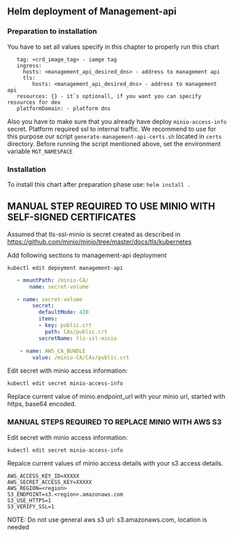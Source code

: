 ## Helm deployment of Management-api

### Preparation to installation

You have to set all values specify in this chapter to properly run this chart
```image: <crd_image_path> - path to image
   tag: <crd_image_tag> - iamge tag
   ingress:
     hosts: <management_api_desired_dns> - address to management api
     tls:
        hosts: <management_api_desired_dns> - address to management api
   resources: {} - it`s optionall, if you want you can specify resources for dex
   platformDomain: - platform dns
```
Also you have to make sure that you already have deploy ```minio-access-info``` secret.
Platform required ssl to internal traffic. We recommend to use for this purpose our script ```generate-management-api-certs.sh``` located in ```certs``` directory.
Before running the script mentioned above, set the environment variable ```MGT_NAMESPACE```

### Installation

To install this chart after preparation phase use:
```helm install .```


## MANUAL STEP REQUIRED TO USE MINIO WITH SELF-SIGNED CERTIFICATES

Assumed that tls-ssl-minio is secret created as described in https://github.com/minio/minio/tree/master/docs/tls/kubernetes

Add following sections to management-api deployment


```
kubectl edit depoyment management-api
```

```yaml
   - mountPath: /minio-CA/
       name: secret-volume

```

```yaml
   - name: secret-volume
        secret:
          defaultMode: 420
          items:
          - key: public.crt
            path: CAs/public.crt
          secretName: tls-ssl-minio
```

```yaml
    - name: AWS_CA_BUNDLE
        value: /minio-CA/CAs/public.crt
```

Edit secret with minio access information:

```
kubectl edit secret minio-access-info
```

Replace current value of minio.endpoint_url with your minio url, started with https, base64 encoded.

### MANUAL STEPS REQUIRED TO REPLACE MINIO WITH AWS S3

Edit secret with minio access information:
```
kubectl edit secret minio-access-info
```

Repalce current values of minio access details with your s3 access details.
```
AWS_ACCESS_KEY_ID=XXXXX
AWS_SECRET_ACCESS_KEY=XXXXX
AWS_REGION=<region>
S3_ENDPOINT=s3.<region>.amazonaws.com
S3_USE_HTTPS=1
S3_VERIFY_SSL=1
```
NOTE: Do not use general aws s3 url: s3.amazonaws.com, location is needed

